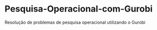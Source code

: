 # Pesquisa-Operacional-com-Gurobi
Resolução de problemas de pesquisa operacional utilizando o Gurobi
